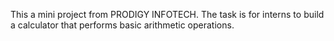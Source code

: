 This a mini project from PRODIGY INFOTECH.
The task is for interns to build a calculator
    that performs basic arithmetic operations.